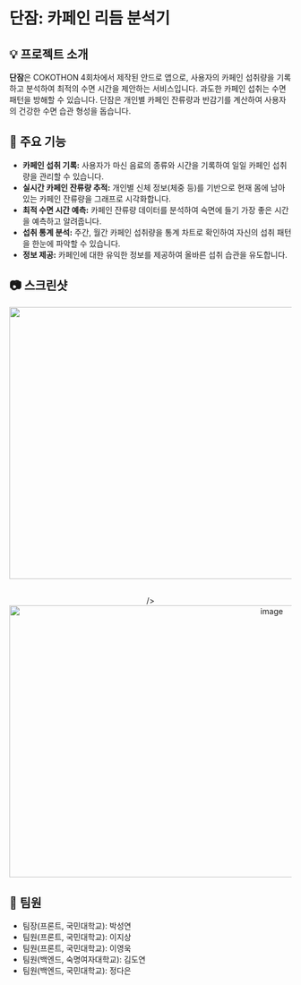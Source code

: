 # 단잠: 카페인 리듬 분석기

## 💡 프로젝트 소개

**단잠**은 COKOTHON 4회차에서 제작된 안드로 앱으로, 사용자의 카페인 섭취량을 기록하고 분석하여 최적의 수면 시간을 제안하는 서비스입니다. 과도한 카페인 섭취는 수면 패턴을 방해할 수 있습니다. 단잠은 개인별 카페인 잔류량과 반감기를 계산하여 사용자의 건강한 수면 습관 형성을 돕습니다.

## 🚀 주요 기능

  - **카페인 섭취 기록:** 사용자가 마신 음료의 종류와 시간을 기록하여 일일 카페인 섭취량을 관리할 수 있습니다.
  - **실시간 카페인 잔류량 추적:** 개인별 신체 정보(체중 등)를 기반으로 현재 몸에 남아있는 카페인 잔류량을 그래프로 시각화합니다.
  - **최적 수면 시간 예측:** 카페인 잔류량 데이터를 분석하여 숙면에 들기 가장 좋은 시간을 예측하고 알려줍니다.
  - **섭취 통계 분석:** 주간, 월간 카페인 섭취량을 통계 차트로 확인하여 자신의 섭취 패턴을 한눈에 파악할 수 있습니다.
  - **정보 제공:** 카페인에 대한 유익한 정보를 제공하여 올바른 섭취 습관을 유도합니다.

## 📷 스크린샷

<div style="text-align: center;">
  <img 
    src="https://github.com/user-attachments/assets/c213827f-1cd2-429b-b2ec-a2306db26f63" 
    alt="image" 
    width="1050" 
    height="486"
    style="display: block; margin: 0 auto 30px;"  <!-- 아래쪽 간격 30px -->
  />
  <img 
    src="https://github.com/user-attachments/assets/3560fc26-2d7d-4192-a5af-ce0c44460291" 
    alt="image" 
    width="921" 
    height="486"
    style="display: block; margin: 0 auto;"
  />
</div>








## 🤝 팀원

  - 팀장(프론트, 국민대학교): 박성연
  - 팀원(프론트, 국민대학교): 이지상
  - 팀원(프론트, 국민대학교): 이영욱
  - 팀원(백엔드, 숙명여자대학교): 김도연
  - 팀원(백엔드, 국민대학교): 정다은
